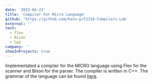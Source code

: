 ```yaml
---
date: '2023-04-23'
title: 'Compiler For Micro Language'
github: 'https://github.com/kasv-p/CS316-Compilers-Lab'
external: ''
tech:
  - Flex
  - Bison
  - Cpp
company: ''
showInProjects: true
---
```


Implementated a compiler for the MICRO language using Flex for the scanner and Bison for the parser. The compiler is written in C++. The grammar of the language can be found [here](https://github.com/kasv-p/CS316-Compilers-Lab/blob/main/PA2/PA2.pdf).
